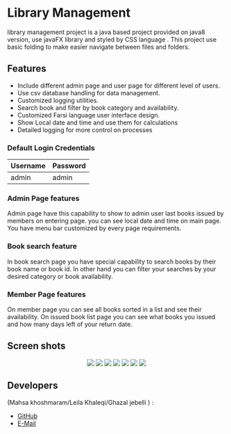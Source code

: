 
# Library Management

library management project is a java based project provided on java8 version, use javaFX library and styled by CSS language . This project use basic folding to make easier navigate between files and folders.

## Features

- Include different admin page and user page for different level of users.
- Use csv database handling for data management.
- Customized logging utilities.
- Search book and filter by book category and availability. 
- Customized Farsi language user interface design.
- Show Local date and time and use them for calculations
- Detailed logging for more control on processes


### Default Login Credentials
| Username  | Password |
| ------------- | ------------- |
| admin  | admin  |


### Admin Page features

Admin page have this capability to show to admin user last books issued by members on entering page. you can see local date and time on main page. You have menu bar  customized by every page requirements.

### Book search feature

In book search page you have special capability to search books by their book name or book id. In other hand you can filter your searches by your desired category or book availability.

### Member Page features

On member page you can see all books sorted in a list and see their availability. On issued book list page you can see what books you issued and how many days left of your return date.

## Screen shots
<p align="center">
  <img src=https://i.imgur.com/VTEiRO8.png>
  <img src=https://i.imgur.com/ianTkjP.png>
  <img src=https://i.imgur.com/rxve6sR.png>
  <img src=https://i.imgur.com/6k9bU0P.png>
  <img src=https://i.imgur.com/qKOXwYO.png>
  <img src=https://i.imgur.com/5VG85Um.png>
  <img src=https://i.imgur.com/pblXVv9.png>
</p>

## Developers
 (Mahsa khoshmaram/Leila Khaleqi/Ghazal jebelli ) :
  * [GitHub](https://github.com/mahsa0-0)
  * [E-Mail](mahsakhoshmaram83@gmail.com)
